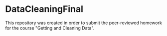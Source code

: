 # DataCleaningFinal

This repository was created in order to submit the peer-reviewed homework for the course "Getting and Cleaning Data".
